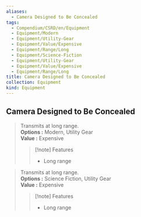 ```yaml
---
aliases:
  - Camera Designed to Be Concealed
tags:
  - Compendium/CSRD/en/Equipment
  - Equipment/Modern
  - Equipment/Utility-Gear
  - Equipment/Value/Expensive
  - Equipment/Range/Long
  - Equipment/Science-Fiction
  - Equipment/Utility-Gear
  - Equipment/Value/Expensive
  - Equipment/Range/Long
title: Camera Designed to Be Concealed
collection: Equipment
kind: Equipment
---
```

## Camera Designed to Be Concealed  
  
>Transmits at long range.  
> **Options :** Modern, Utility Gear  
> **Value :** Expensive  
>>[!note] Features  
>> - Long range  
  
>Transmits at long range.  
> **Options :** Science Fiction, Utility Gear  
> **Value :** Expensive  
>>[!note] Features  
>> - Long range